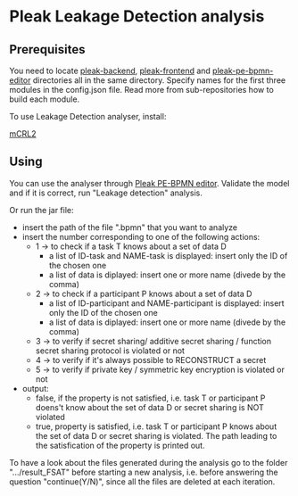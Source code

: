 # Pleak Leakage Detection analysis

## Prerequisites

You need to locate [pleak-backend](https://github.com/pleak-tools/pleak-backend), [pleak-frontend](https://github.com/pleak-tools/pleak-frontend) and [pleak-pe-bpmn-editor](https://github.com/pleak-tools/pleak-pe-bpmn-editor) directories all in the same directory. Specify names for the first three modules in the config.json file.
Read more from sub-repositories how to build each module.

To use Leakage Detection analyser, install:

[mCRL2](https://www.mcrl2.org/web/user_manual/download.html)

## Using

You can use the analyser through [Pleak PE-BPMN editor](https://github.com/pleak-tools/pleak-pe-bpmn-editor). Validate the model and if it is correct, run "Leakage detection" analysis.

Or run the jar file:
- insert the path of the file ".bpmn" that you want to analyze
- insert the number corresponding to one of the following actions:
  - 1 -> to check if a task T knows about a set of data D
    - a list of ID-task and NAME-task is displayed: insert only the ID of the chosen one
    - a list of data is diplayed: insert one or more name (divede by the comma) 
  - 2 -> to check if a participant P knows about a set of data D
    - a list of  ID-participant and NAME-participant is displayed: insert only the ID of the chosen one
    - a list of data is diplayed: insert one or more name (divede by the comma)
  - 3 -> to verify if secret sharing/ additive secret sharing / function secret sharing protocol is violated or not
  - 4 -> to verify if it's always possible to RECONSTRUCT a secret
  - 5 -> to verify if private key / symmetric key encryption is violated or not
- output:
  - false, if the property is not satisfied, i.e. task T or participant P doens't know about the set of data D or secret sharing is NOT violated
  - true, property is satisfied, i.e. task T or participant P knows about the set of data D or secret sharing is violated. The path leading to the satisfication of the property is printed out.
  
To have a look about the files generated during the analysis go to the folder ".../result_FSAT" before starting a new analysis, i.e. before answering the question "continue(Y/N)", since all the files are deleted at each iteration.


   
